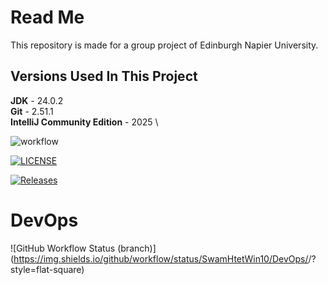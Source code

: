 # Read Me
This repository is made for a group project of Edinburgh Napier University.

## Versions Used In This Project
**JDK** - 24.0.2 \
**Git** - 2.51.1 \
**IntelliJ Community Edition** - 2025 \

![workflow](https://github.com/SwamHtetWin10/DevOps/actions/workflows/main.yml/badge.svg)

[![LICENSE](https://img.shields.io/github/license/SwamHtetWin10/devops.svg?style=flat-square)](https://github.com/SwamHtetWin10/devops/blob/master/LICENSE)

[![Releases](https://img.shields.io/github/release/SwamHtetWin10/devops/all.svg?style=flat-square)](https://github.com/SwamHtetWin10/devops/releases)

# DevOps
![GitHub Workflow Status (branch)](https://img.shields.io/github/workflow/status/SwamHtetWin10/DevOps/<action name taken from main.yml>/<branch>?style=flat-square)